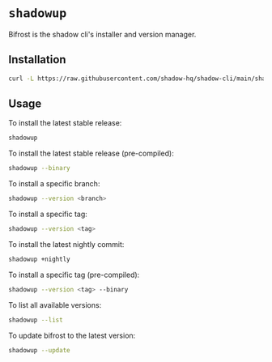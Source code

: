 # `shadowup`

Bifrost is the shadow cli's installer and version manager.

## Installation
```bash
curl -L https://raw.githubusercontent.com/shadow-hq/shadow-cli/main/shadowup/install | bash
```

## Usage

To install the latest stable release:
```bash
shadowup
```

To install the latest stable release (pre-compiled):
```bash
shadowup --binary
```

To install a specific branch:
```bash
shadowup --version <branch>
```

To install a specific tag:
```bash
shadowup --version <tag>
```

To install the latest nightly commit:
```bash
shadowup +nightly
```

To install a specific tag (pre-compiled):
```bash
shadowup --version <tag> --binary
```

To list all available versions:
```bash
shadowup --list
```

To update bifrost to the latest version:
```bash
shadowup --update
```
